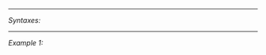 


---
*Syntaxes:*

<!-- [] call `BIN_fnc_isPuzzleReset` -->

---
*Example 1:*

<!-- 
```sqf
[] call BIN_fnc_isPuzzleReset;
``` -->